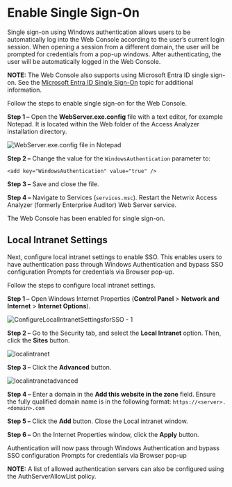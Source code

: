 # Enable Single Sign-On

Single sign-on using Windows authentication allows users to be automatically log into the Web
Console according to the user’s current login session. When opening a session from a different
domain, the user will be prompted for credentials from a pop-up windows. After authenticating, the
user will be automatically logged in the Web Console.

**NOTE:** The Web Console also supports using Microsoft Entra ID single sign-on. See the
[Microsoft Entra ID Single Sign-On](/docs/accessanalyzer/12.0/install/application/reports/entraidsso.md) topic for additional information.

Follow the steps to enable single sign-on for the Web Console.

**Step 1 –** Open the **WebServer.exe.config** file with a text editor, for example Notepad. It is
located within the Web folder of the Access Analyzer installation directory.

![WebServer.exe.config file in Notepad](/img/product_docs/accessanalyzer/install/application/reports/webserverexeconfigsso.webp)

**Step 2 –** Change the value for the `WindowsAuthentication` parameter to:

```
<add key="WindowsAuthentication" value="true" />
```

**Step 3 –** Save and close the file.

**Step 4 –** Navigate to Services (`services.msc`). Restart the Netwrix Access Analyzer (formerly
Enterprise Auditor) Web Server service.

The Web Console has been enabled for single sign-on.

## Local Intranet Settings

Next, configure local intranet settings to enable SSO. This enables users to have authentication
pass through Windows Authentication and bypass SSO configuration Prompts for credentials via Browser
pop-up.

Follow the steps to configure local intranet settings.

**Step 1 –** Open Windows Internet Properties (**Control Panel** > **Network and
Internet** > **Internet Options**).

![ConfigureLocalIntranetSettingsforSSO - 1](/img/product_docs/accessanalyzer/install/application/reports/internetproperties.webp)

**Step 2 –** Go to the Security tab, and select the **Local Intranet** option. Then, click the
**Sites** button.

![localintranet](/img/product_docs/accessanalyzer/install/application/reports/localintranet.webp)

**Step 3 –** Click the **Advanced** button.

![localintranetadvanced](/img/product_docs/accessanalyzer/install/application/reports/localintranetadvanced.webp)

**Step 4 –** Enter a domain in the **Add this website in the zone** field. Ensure the fully
qualified domain name is in the following format: `https://<server>.<domain>.com`

**Step 5 –** Click the **Add** button. Close the Local intranet window.

**Step 6 –** On the Internet Properties window, click the **Apply** button.

Authentication will now pass through Windows Authentication and bypass SSO configuration Prompts for
credentials via Browser pop-up

**NOTE:** A list of allowed authentication servers can also be configured using the
AuthServerAllowList policy.

